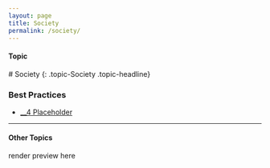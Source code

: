 ```yaml
---
layout: page
title: Society
permalink: /society/
---
```


<h4 class="strap">Topic</h4>
# Society
{: .topic-Society .topic-headline}

### Best Practices
- [__4 Placeholder](/4-placeholder/)

<hr class="panel-line">
<h4>Other Topics</h4>
<p>render preview here</p>
